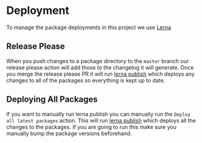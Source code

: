 # Deployment

To manage the package deployments in this project we use [Lerna](https://lerna.js.org/)

## Release Please

When you push changes to a package directory to the `master` branch our release please action will add those to the changelog it will generate. Once you merge the release please PR it will run [lerna publish](https://lerna.js.org/docs/features/version-and-publish) which deploys any changes to all of the packages so everything is kept up to date.

## Deploying All Packages

If you want to manually run lerna publish you can manually run the `Deploy all latest packages` action. This will run [lerna publish](https://lerna.js.org/docs/features/version-and-publish) which deploys all the changes to the packages. If you are going to run this make sure you manually bump the package versions beforehand.
